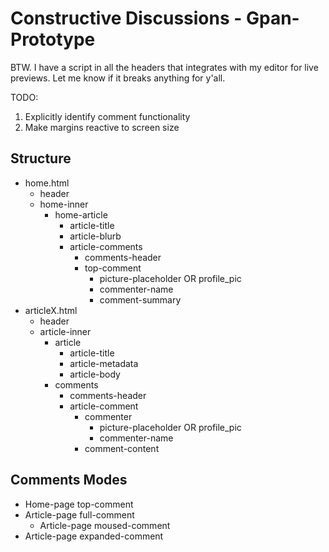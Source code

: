 # Constructive Discussions - Gpan-Prototype

BTW. I have a script in all the headers that integrates with my editor for live previews. Let me know if it breaks anything for y'all.

TODO:
1. Explicitly identify comment functionality
2. Make margins reactive to screen size

## Structure
* home.html
    * header
    * home-inner
        * home-article
            * article-title
            * article-blurb
            * article-comments
                * comments-header
                * top-comment
                    * picture-placeholder OR profile_pic
                    * commenter-name
                    * comment-summary
* articleX.html
    * header
    * article-inner
        * article
            * article-title
            * article-metadata
            * article-body
        * comments
            * comments-header
            * article-comment
                * commenter
                    * picture-placeholder OR profile_pic
                    * commenter-name
                * comment-content

## Comments Modes
* Home-page top-comment
* Article-page full-comment
    * Article-page moused-comment
* Article-page expanded-comment
